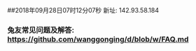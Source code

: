 ##2018年09月28日07时12分07秒 新址: 142.93.58.184
### 兔友常见问题及解答: https://github.com/wanggonging/d/blob/w/FAQ.md
